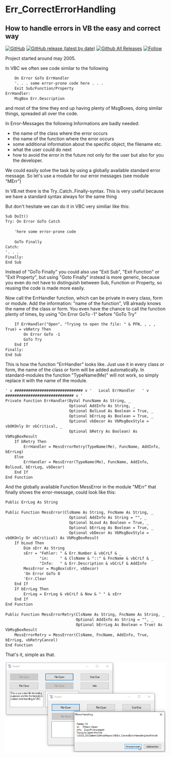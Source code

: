 # Err_CorrectErrorHandling  
## How to handle errors in VB the easy and correct way  

[![GitHub](https://img.shields.io/github/license/OlimilO1402/Err_CorrectErrorHandling?style=plastic)](https://github.com/OlimilO1402/Err_CorrectErrorHandling/blob/master/LICENSE) 
[![GitHub release (latest by date)](https://img.shields.io/github/v/release/OlimilO1402/Err_CorrectErrorHandling?style=plastic)](https://github.com/OlimilO1402/Err_CorrectErrorHandling/releases/latest)
[![Github All Releases](https://img.shields.io/github/downloads/OlimilO1402/Err_CorrectErrorHandling/total.svg)](https://github.com/OlimilO1402/Err_CorrectErrorHandling/releases/download/v1.0.11/ErrorHandling_v1.0.11.zip)
[![Follow](https://img.shields.io/github/followers/OlimilO1402.svg?style=social&label=Follow&maxAge=2592000)](https://github.com/OlimilO1402/Err_CorrectErrorHandling/watchers)

Project started around may 2005.  

In VBC we often see code similar to the following

```vba
    On Error GoTo ErrHandler
    '. . . some error-prone code here . . .
    Exit Sub/Function/Property
ErrHandler:
    MsgBox Err.Description
```

and most of the time they end up having plenty of MsgBoxes, doing similar things, spreaded all over the code.

In Error-Messages the following Informations are badly needed:
 * the name of the class where the error occurs
 * the name of the function where the error occurs
 * some additional information about the specific object, the filename etc.
 * what the user could do next
 * how to avoid the error in the future
not only for the user but also for you the developer.

We could easily solve the task by using a globally available standard error message.
So let's use a module for our error messages (see module "MErr")

In VB.net there is the Try..Catch..Finally-syntax.
This is very useful because we have a standard syntax always for the same thing

But don't hesitate we can do it in VBC very similiar like this:

```vba
Sub DoIt()
Try: On Error GoTo Catch
    
	'here some error-prone code 
	
	GoTo Finally
Catch:
'. . .
Finally:
End Sub
```

Instead of "GoTo Finally" you could also use "Exit Sub", "Exit Function" or "Exit Property",
but using "Goto Finally" instead is more generic, because you even do not have to distinguish 
between Sub, Function or Property, so reusing the code is made more easily.

Now call the ErrHandler function, which can be private in every class, form or module.
Add the information: "name of the function", VB already knows the name of the class or form.
You even have the chance to call the function plenty of times, by using "On Error GoTo -1" before "GoTo Try"
```vba
    If ErrHandler("Open", "Trying to open the file: " & PFN, , , , True) = vbRetry Then
        On Error GoTo -1
        GoTo Try
    End If
Finally:
End Sub
```

This is how the function "ErrHandler" looks like. Just use it in every class or form, the name 
of the class or form will be added automatically. In standard-modules the function "TypeName(Me)" 
will not work, so simply replace it with the name of the module.
```vba
' v ############################## v '   Local ErrHandler   ' v ############################## v '
Private Function ErrHandler(ByVal FuncName As String, _
                            Optional AddInfo As String, _
                            Optional BolLoud As Boolean = True, _
                            Optional bErrLog As Boolean = True, _
                            Optional vbDecor As VbMsgBoxStyle = vbOKOnly Or vbCritical, _
                            Optional bRetry As Boolean) As VbMsgBoxResult
    If bRetry Then
        ErrHandler = MessErrorRetry(TypeName(Me), FuncName, AddInfo, bErrLog)
    Else
        ErrHandler = MessError(TypeName(Me), FuncName, AddInfo, BolLoud, bErrLog, vbDecor)
    End If
End Function
```

And the globally available Function MessError in the module "MErr" that finally shows the error-message, could look like this:
```vba
Public ErrLog As String

Public Function MessError(ClsName As String, FncName As String, _
                            Optional AddInfo As String = "", _
                            Optional bLoud As Boolean = True, _
                            Optional bErrLog As Boolean = True, _
                            Optional vbDecor As VbMsgBoxStyle = vbOKOnly Or vbCritical) As VbMsgBoxResult
    If bLoud Then
        Dim sErr As String
        sErr = "Fehler: " & Err.Number & vbCrLf & _
               "in:     " & ClsName & "::" & FncName & vbCrLf & _
               "Info:   " & Err.Description & vbCrLf & AddInfo
        MessError = MsgBox(sErr, vbDecor)
        'On Error GoTo 0
        'Err.Clear
    End If
    If bErrLog Then
        ErrLog = ErrLog & vbCrLf & Now & " " & sErr
    End If
End Function

Public Function MessErrorRetry(ClsName As String, FncName As String, _
                               Optional AddInfo As String = "", _
                               Optional bErrLog As Boolean = True) As VbMsgBoxResult
    MessErrorRetry = MessError(ClsName, FncName, AddInfo, True, bErrLog, vbRetryCancel)
End Function
```
That's it, simple as that.

![ErrorHandling Image](Resources/ErrorHandling.png "ErrorHandling Image")

